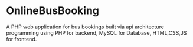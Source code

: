 # OnlineBusBooking
A PHP web application for bus bookings built via api architecture programming using PHP for backend, MySQL for Database, HTML,CSS,JS for frontend.
